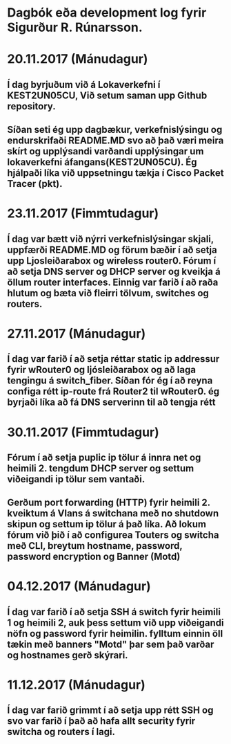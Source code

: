 # Dagbók eða development log fyrir Sigurður R. Rúnarsson.

# 20.11.2017 (Mánudagur)
## Í dag byrjuðum við á Lokaverkefni í KEST2UN05CU, Við setum saman upp Github repository.
## Síðan seti ég upp dagbækur, verkefnislýsingu og endurskrifaði README.MD svo að það væri meira skírt og upplýsandi varðandi upplýsingar um lokaverkefni áfangans(KEST2UN05CU). Ég hjálpaði líka við uppsetningu tækja í Cisco Packet Tracer (pkt).

# 23.11.2017 (Fimmtudagur)
## Í dag var bætt við nýrri verkefnislýsingar skjali, uppfærði README.MD og förum bæðir í að setja upp Ljosleiðarabox og wireless router0. Fórum í að setja DNS server og DHCP server og kveikja á öllum router interfaces. Einnig var farið í að raða hlutum og bæta við fleirri tölvum, switches og routers.

# 27.11.2017 (Mánudagur)
## Í dag var farið í að setja réttar static ip addressur fyrir wRouter0 og ljósleiðarabox og að laga tengingu á switch_fiber. Síðan fór ég í að reyna configa rétt ip-route frá Router2 til wRouter0. ég byrjaði líka að fá DNS serverinn til að tengja rétt

# 30.11.2017 (Fimmtudagur)
## Fórum í að setja puplic ip tölur á innra net og heimili 2. tengdum DHCP server og settum viðeigandi ip tölur sem vantaði.
## Gerðum port forwarding (HTTP) fyrir heimili 2. kveiktum á Vlans á switchana með no shutdown skipun og settum ip tölur á það líka. Að lokum fórum við þið í að configurea Touters og switcha með CLI, breytum hostname, password, password encryption og Banner (Motd)

# 04.12.2017 (Mánudagur)
## Í dag var farið í að setja SSH á switch fyrir heimili 1 og heimili 2, auk þess settum við upp viðeigandi nöfn og password fyrir heimilin. fylltum einnin öll tækin með banners "Motd" þar sem það varðar og hostnames gerð skýrari.

# 11.12.2017 (Mánudagur)
## Í dag var farið grimmt í að setja upp rétt SSH og svo var farið í það að hafa allt security fyrir switcha og routers í lagi.

